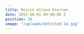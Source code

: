```yaml
---
title: Roisin Allana Kiernan
date: 2015-06-01 00:00:00 Z
position: 20
image: "/uploads/Untitled-14.jpg"
---
```


